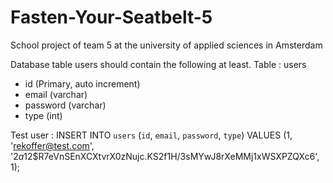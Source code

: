 # Fasten-Your-Seatbelt-5
School project of team 5 at the university of applied sciences in Amsterdam

Database table users should contain the following at least.
Table : users
- id (Primary, auto increment)
- email (varchar)
- password (varchar)
- type (int)

Test user :
INSERT INTO `users` (`id`, `email`, `password`, `type`) VALUES
(1, 'rekoffer@test.com', '$2a$12$R7eVnSEnXCXtvrX0zNujc.KS2f1H/3sMYwJ8rXeMMj1xWSXPZQXc6', 1);
